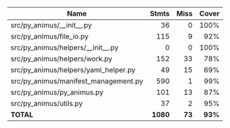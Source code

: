 | Name                                   |    Stmts |     Miss |   Cover |
|--------------------------------------- | -------: | -------: | ------: |
| src/py\_animus/\_\_init\_\_.py         |       36 |        0 |    100% |
| src/py\_animus/file\_io.py             |      115 |        9 |     92% |
| src/py\_animus/helpers/\_\_init\_\_.py |        0 |        0 |    100% |
| src/py\_animus/helpers/work.py         |      152 |       33 |     78% |
| src/py\_animus/helpers/yaml\_helper.py |       49 |       15 |     69% |
| src/py\_animus/manifest\_management.py |      590 |        1 |     99% |
| src/py\_animus/py\_animus.py           |      101 |       13 |     87% |
| src/py\_animus/utils.py                |       37 |        2 |     95% |
|                              **TOTAL** | **1080** |   **73** | **93%** |
